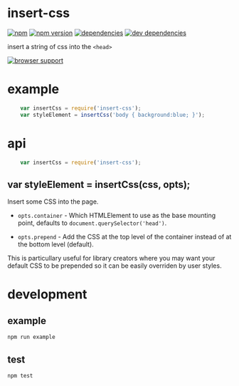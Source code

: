 # insert-css

[![npm](https://img.shields.io/badge/npm-3.10.10-blue.svg)]()
[![npm version](https://badge.fury.io/js/insert-css.svg)](https://badge.fury.io/js/insert-css)
[![dependencies](https://david-dm.org/substack/insert-css.svg)](https://david-dm.org/substack/insert-css)
[![dev dependencies](https://david-dm.org/substack/insert-css.svg/dev-status.svg)](https://david-dm.org/substack/insert-css#info=devDependencies)

insert a string of css into the `<head>`

[![browser support](https://ci.testling.com/substack/insert-css.png)](https://ci.testling.com/substack/insert-css)

# example

``` js
    var insertCss = require('insert-css');
    var styleElement = insertCss('body { background:blue; }');
```

# api

``` js
    var insertCss = require('insert-css');
```

## var styleElement = insertCss(css, opts);

Insert some CSS into the page.

* `opts.container` - Which HTMLElement to use as the base mounting point, defaults to
`document.querySelector('head')`.

* `opts.prepend` - Add the CSS at the top level of the container instead of at the bottom level (default).

This is particullary useful for library creators where you may want your default CSS to be prepended so it
can be easily overriden by user styles.

# development

## example

``` sh
npm run example
```

## test

``` sh
npm test
```
